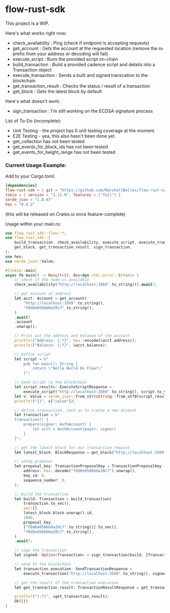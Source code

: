 # flow-rust-sdk
This project is a WIP.


Here's what works right now:

* check_availability : Ping (check if endpoint is accepting requests)
* get_account : Gets the account at the requested location (remove the `0x` prefix from your address or decoding will fail)
* execute_script : Runs the provided script on-chain
* build_transaction : Build a provided cadence script and details into a Transaction object
* execute_transaction : Sends a built and signed transcation to the blockchain
* get_transaction_result : Checks the status / result of a transaction
* get_block : Gets the latest block by default


Here's what doesn't work:

* sign_transaction : I'm still working on the ECDSA signature process



List of To-Do (incomplete):

* Unit Testing - the project has 0 unit testing coverage at the moment.
* E2E Testing - yea, this also hasn't been done yet.
* get_collection has not been tested
* get_events_for_block_ids has not been tested
* get_events_for_height_range has not been tested


### Current Usage Example:

Add to your Cargo.toml:
```toml
[dependencies]
flow-rust-sdk = { git = "https://github.com/MarshallBelles/flow-rust-sdk.git", branch = "release" }
tokio = { version = "1.11.0", features = ["full"] }
serde_json = "1.0.67"
hex = "0.4.3"
```
(this will be released on Crates.io once feature-complete)


Usage within your main.rs:

```rs
use flow_rust_sdk::flow::*;
use flow_rust_sdk::{
    build_transaction, check_availability, execute_script, execute_transaction, get_account,
    get_block, get_transaction_result, sign_transaction,
};
use hex;
use serde_json::Value;

#[tokio::main]
async fn main() -> Result<(), Box<dyn std::error::Error>> {
    // check if the node is available
    check_availability("http://localhost:3569".to_string()).await?;

    // get account at address
    let acct: Account = get_account(
        "http://localhost:3569".to_string(),
        "f8d6e0586b0a20c7".to_string(),
    )
    .await?
    .account
    .unwrap();

    // Print out the address and balance of the account
    println!("Address: {:?}", hex::encode(&acct.address));
    println!("Balance: {:?}", &acct.balance);

    // Define script
    let script = b"
        pub fun main(): String {
            return \"Hello World On Flow!\"
        }";

    // Send script to the blockchain
    let script_results: ExecuteScriptResponse =
        execute_script("http://localhost:3569".to_string(), script.to_vec()).await?;
    let v: Value = serde_json::from_str(&String::from_utf8(script_results.value).unwrap())?;
    println!("{}", v["value"]);

    // define transaction, such as to create a new account
    let transaction = b"
    transaction() {
        prepare(signer: AuthAccount) {
            let acct = AuthAccount(payer: signer)
        }
    }";

    // get the latest block for our transaction request
    let latest_block: BlockResponse = get_block("http://localhost:3569".to_string(), None, None, Some(false)).await?;

    // setup proposer
    let proposal_key: TransactionProposalKey = TransactionProposalKey {
        address: hex::decode("f8d6e0586b0a20c7").unwrap(),
        key_id: 0,
        sequence_number: 0,
    };

    // build the transaction
    let build: Transaction = build_transaction(
        transaction.to_vec(),
        vec![],
        latest_block.block.unwrap().id,
        1000,
        proposal_key,
        ["f8d6e0586b0a20c7".to_string()].to_vec(),
        "f8d6e0586b0a20c7".to_string(),
    )
    .await?;

    // sign the transaction
    let signed: Option<Transaction> = sign_transaction(build, [TransactionSignature {address: hex::decode("f8d6e0586b0a20c7").unwrap(), key_id: 0, signature: [].to_vec()}].to_vec(), [].to_vec()).await?;

    // send to the blockchain
    let transaction_execution: SendTransactionResponse =
        execute_transaction("http://localhost:3569".to_string(), signed).await?;

    // get the result of the transaction execution
    let get_transaction_result: TransactionResultResponse = get_transaction_result("http://localhost:3569".to_string(), transaction_execution.id).await?;

    println!("{:?}", &get_transaction_result);
    Ok(())
}
```
